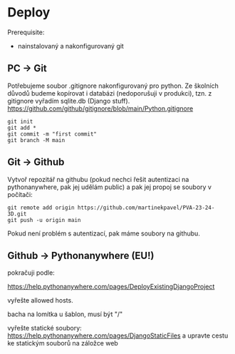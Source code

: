 # Deploy

Prerequisite:

- nainstalovaný a nakonfigurovaný git

## PC -> Git

Potřebujeme soubor .gitignore nakonfigurovaný pro python. Ze školních důvodů budeme kopírovat i databázi (nedoporušuji v produkci), tzn. z gitignore vyřadím sqlite.db (Django stuff).
https://github.com/github/gitignore/blob/main/Python.gitignore

```
git init
git add *
git commit -m "first commit"
git branch -M main
```

## Git -> Github

Vytvoř repozitář na githubu (pokud nechci řešit autentizaci na pythonanywhere, pak jej udělám public) a pak jej propoj se soubory v počítači:

```
git remote add origin https://github.com/martinekpavel/PVA-23-24-3D.git
git push -u origin main
```

Pokud není problém s autentizací, pak máme soubory na githubu.

## Github -> Pythonanywhere (EU!)

pokračuji podle:

https://help.pythonanywhere.com/pages/DeployExistingDjangoProject

vyřešte allowed hosts.

bacha na lomítka u šablon, musí být "/"

vyřešte statické soubory: https://help.pythonanywhere.com/pages/DjangoStaticFiles
a upravte cestu ke statickým souborů na záložce web
